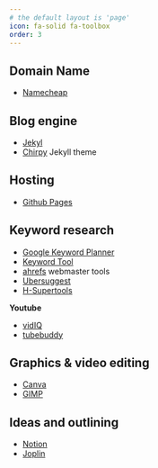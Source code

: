 ```yaml
---
# the default layout is 'page'
icon: fa-solid fa-toolbox
order: 3
---
```


## Domain Name
- [Namecheap](https://www.namecheap.com/)

## Blog engine
- [Jekyl](https://jekyllrb.com/)
- [Chirpy](https://github.com/cotes2020/jekyll-theme-chirpy) Jekyll theme

## Hosting
- [Github Pages](https://pages.github.com/)

## Keyword research
- [Google Keyword Planner](https://ads.google.com/intl/en_us/home/tools/keyword-planner/)
- [Keyword Tool](https://keywordtool.io/)
- [ahrefs](https://ahrefs.com/webmaster-tools) webmaster tools
- [Ubersuggest](https://neilpatel.com/ubersuggest/)
- [H-Supertools](https://hsuper.tools/)

**Youtube**
- [vidIQ](https://vidiq.com/reviewsndco)
- [tubebuddy](https://www.tubebuddy.com/)

## Graphics & video editing
- [Canva](https://www.canva.com/join/ngn-mxx-hgt)
- [GIMP](https://www.gimp.org/)

## Ideas and outlining
- [Notion](https://www.notion.so/)
- [Joplin](https://joplinapp.org/)